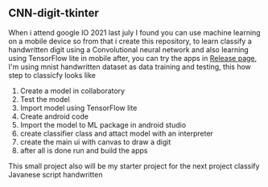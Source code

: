 <h2> CNN-digit-tkinter </h2>
When i attend google IO 2021 last july I found you can use machine learning on a mobile device so from that  i create this repository, to learn classify a handwritten digit using a Convolutional neural network and also learning using TensorFlow lite in mobile after, you can try the apps in <a href="https://github.com/Alstonargodi/CNN-digit-tkinter/releases/tag/v1">Release page</a>, I'm using mnist handwritten dataset as data training and testing, this how step to classicfy looks like

<ol>
  <li>Create a model in collaboratory
  <li>Test the model
  <li>Import model using TensorFlow lite
  <li>Create android code
  <li>Import the model to ML package in android studio
  <li>create classifier class and attact model with an interpreter
  <li>create the main ui with canvas to draw a digit
  <li>after all is done run and build the apps
</ol>

This small project also will be my starter project for the next project classify Javanese script handwritten
